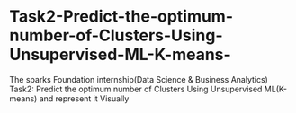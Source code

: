 # Task2-Predict-the-optimum-number-of-Clusters-Using-Unsupervised-ML-K-means-
The sparks Foundation internship(Data Science &amp; Business Analytics) Task2: Predict the optimum number of Clusters Using Unsupervised ML(K-means) and represent it Visually
